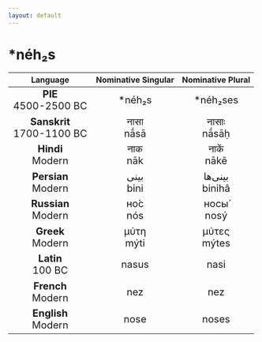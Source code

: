 ```yaml
---
layout: default
---
```

<!---
Text can be **bold**, _italic_, or ~~strikethrough~~.

[Link to another page](./another-page.html)

There should be whitespace between paragraphs.

There should be whitespace between paragraphs. We recommend including a README, or a file with information about your project.
-->

# \*néh₂s

<style>
td {
  font-size: 20px
}
</style>

| Language | Nominative Singular | Nominative Plural |
|:-:|:-:|:-:|
| **PIE**<br>4500-2500 BC | \*néh₂s | \*néh₂ses |
| **Sanskrit**<br>1700-1100 BC  | नासा<br>nā́sā | नासाः<br>nā́sāḥ |
| **Hindi**<br>Modern | नाक<br>nāk | नाकें<br>nākẽ |
| **Persian**<br>Modern | بینی<br>bini | بینی‌ها<br>binihâ |
| **Russian**<br>Modern | но́с<br>nós | носы́<br>nosý |
| **Greek**<br>Modern | μύτη<br>mýti | μύτες<br>mýtes |
| **Latin**<br>100 BC | nasus | nasi |
| **French**<br>Modern | nez | nez |
| **English**<br>Modern | nose | noses |
